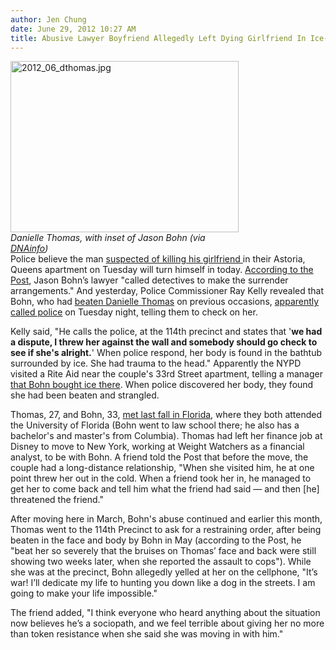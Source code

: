 ```yaml
---
author: Jen Chung
date: June 29, 2012 10:27 AM
title: Abusive Lawyer Boyfriend Allegedly Left Dying Girlfriend In Ice-Filled Tub
---
```


<p><span class="mt-enclosure mt-enclosure-image" style="display: inline;"> </span></p><div class="image-left"> <img alt="2012_06_dthomas.jpg" src="https://web.archive.org/web/20130702045047im_/http://gothamist.com/attachments/jen/2012_06_dthomas.jpg" width="365" height="274"> <br> <i style=" width:365px; ;display:block"> Danielle Thomas, with inset of Jason Bohn (via <a href="https://web.archive.org/web/20130702045047/http://www.dnainfo.com/new-york/20120628/astoria/murdered-astoria-womans-new-york-dream-cut-short">DNAinfo</a>)</i></div> Police believe the man <a href="https://web.archive.org/web/20130702045047/http://gothamist.com/2012/06/28/abusive_ivy-league_lawyer_boyfriend.php">suspected of killing his girlfriend </a>in their Astoria, Queens apartment on Tuesday will turn himself in today.  <a href="https://web.archive.org/web/20130702045047/http://www.nypost.com/p/news/local/queens/exec_tragic_mistake_snipk5Nu15p4RJfRdXz15K">According to the Post</a>, Jason Bohn&#x2019;s lawyer &quot;called detectives to make the surrender arrangements.&quot; And yesterday, Police Commissioner Ray Kelly revealed that Bohn, who had <a href="https://web.archive.org/web/20130702045047/http://gothamist.com/2012/06/27/30-yr-old_woman_found_dead_in_astor.php">beaten Danielle Thomas</a> on previous occasions, <a href="https://web.archive.org/web/20130702045047/http://www.ny1.com/content/top_stories/163928/police--queens-man-contacted-authorities-the-night-of-girlfriend-s-death">apparently called police</a> on Tuesday night, telling them to check on her.<p></p>

<p>Kelly said, &quot;He calls the police, at the 114th precinct and states that &apos;<strong>we had a dispute, I threw her against the wall and somebody should go check to see if she&apos;s alright.</strong>&apos; When police respond, her body is found in the bathtub surrounded by ice. She had trauma to the head.&quot;  Apparently the NYPD visited a Rite Aid near the couple&apos;s 33rd Street apartment, telling a manager <a href="https://web.archive.org/web/20130702045047/http://www.wpix.com/news/wpix-nypd-hunts-ivy-league-lawyer-after-young-girlfriend-found-dead-20120627,0,106267.story">that Bohn bought ice there</a>.  When police discovered her body, they found she had been beaten and strangled.</p>

<p>Thomas, 27, and Bohn, 33, <a href="https://web.archive.org/web/20130702045047/http://www.dnainfo.com/new-york/20120628/astoria/murdered-astoria-womans-new-york-dream-cut-short">met last fall in Florida</a>, where they both attended the University of Florida (Bohn went to law school there; he also has a bachelor&apos;s and master&apos;s from Columbia). Thomas had left her finance job at Disney to move to New York, working at Weight Watchers as a financial analyst, to be with Bohn. A friend told the Post that before the move, the couple had a long-distance relationship, &quot;When she visited him, he at one point threw her out in the cold. When a friend took her in, he managed to get her to come back and tell him what the friend had said &#x2014; and then [he] threatened the friend.&quot;</p>

<p>After moving here in March, Bohn&apos;s abuse continued and earlier this month, Thomas went to the 114th Precinct to ask for a restraining order, after being beaten in the face and body by Bohn in May (according to the Post, he &quot;beat her so severely that the bruises on Thomas&#x2019; face and back were still showing two weeks later, when she reported the assault to cops&quot;).  While she was at the precinct, Bohn allegedly yelled at her on the cellphone, &quot;It&#x2019;s war! I&#x2019;ll dedicate my life to hunting you down like a dog in the streets. I am going to make your life impossible.&quot;</p>

<p>The friend added, &quot;I think everyone who heard anything about the situation now believes he&#x2019;s a sociopath, and we feel terrible about giving her no more than token resistance when she said she was moving in with him.&quot; </p>